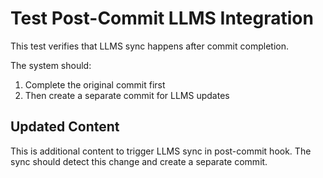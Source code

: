 # Test Post-Commit LLMS Integration

This test verifies that LLMS sync happens after commit completion.

The system should:
1. Complete the original commit first
2. Then create a separate commit for LLMS updates

## Updated Content

This is additional content to trigger LLMS sync in post-commit hook.
The sync should detect this change and create a separate commit.
